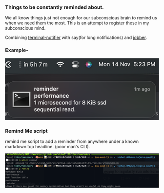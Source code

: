 ### Things to be constantly reminded about.
We all know things just not enough for our subconscious brain to remind us when we need them the most. This is an attempt to register these in my subconscious mind.

Combining [terminal-notifier](https://github.com/julienXX/terminal-notifier/) with say(for long notifications) and [jobber](https://dshearer.github.io/jobber/).

### Example-
![example](reminder.png)

### Remind Me script
remind me script to add a reminder from anywhere under a known markdown top headline. (poor man's CLI).

![remindme-example](remindme.png)

